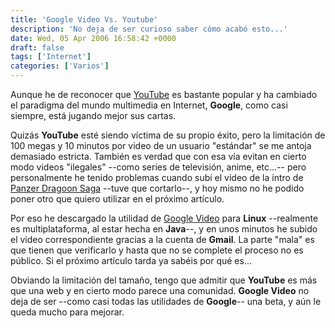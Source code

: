 ```yaml
---
title: 'Google Video Vs. Youtube'
description: 'No deja de ser curioso saber cómo acabó esto...'
date: Wed, 05 Apr 2006 16:58:42 +0000
draft: false
tags: ['Internet']
categories: ['Varios']
---
```


Aunque he de reconocer que [YouTube](http://www.youtube.com) es bastante popular y ha cambiado el paradigma del mundo multimedia en Internet, **Google**, como casi siempre, está jugando mejor sus cartas.

Quizás **YouTube** esté siendo víctima de su propio éxito, pero la limitación de 100 megas y 10 minutos por video de un usuario "estándar" se me antoja demasiado estricta. También es verdad que con esa vía evitan en cierto modo videos "ilegales" --como series de televisión, anime, etc...-- pero personalmente he tenido problemas cuando subí el video de la intro de [Panzer Dragoon Saga](/panzer-dragoon-saga/) --tuve que cortarlo--, y hoy mismo no he podido poner otro que quiero utilizar en el próximo artículo.

Por eso he descargado la utilidad de [Google Video](https://upload.video.google.com/) para **Linux** --realmente es multiplataforma, al estar hecha en **Java**--, y en unos minutos he subido el video correspondiente gracias a la cuenta de **Gmail**. La parte "mala" es que tienen que verificarlo y hasta que no se complete el proceso no es público. Si el próximo artículo tarda ya sabéis por qué es...

Obviando la limitación del tamaño, tengo que admitir que **YouTube** es más que una web y en cierto modo parece una comunidad. **Google Video** no deja de ser --como casi todas las utilidades de **Google**-- una beta, y aún le queda mucho para mejorar.